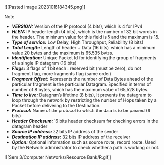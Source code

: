 ![[Pasted image 20231016184345.png]]
>[!note] 
>- _**VERSION:**_ Version of the IP protocol (4 bits), which is 4 for IPv4 
>- _**HLEN:**_ IP header length (4 bits), which is the number of 32 bit words in the header. The minimum value for this field is 5 and the maximum is 15. 
>- _**Type of service:**_ Low Delay, High Throughput, Reliability (8 bits) 
>- _**Total Length:**_ Length of header + Data (16 bits), which has a minimum value 20 bytes and the maximum is 65,535 bytes. 
>- _**Identification:**_ Unique Packet Id for identifying the group of fragments of a single IP datagram (16 bits) 
>- _**Flags:**_ 3 flags of 1 bit each : reserved bit (must be zero), do not fragment flag, more fragments flag (same order) 
>- _**Fragment Offset:**_ Represents the number of Data Bytes ahead of the particular fragment in the particular Datagram. Specified in terms of number of 8 bytes, which has the maximum value of 65,528 bytes. 
>- _**Time to live:**_ Datagram’s lifetime (8 bits), It prevents the datagram to loop through the network by restricting the number of Hops taken by a Packet before delivering to the Destination.
>- _**Protocol:**_ Name of the protocol to which the data is to be passed (8 bits) 
>- _**Header Checksum:**_ 16 bits header checksum for checking errors in the datagram header 
>- _**Source IP address:**_ 32 bits IP address of the sender 
>- _**Destination IP address:**_ 32 bits IP address of the receiver 
>- _**Option:**_ Optional information such as source route, record route. Used by the Network administrator to check whether a path is working or not.


![[Sem 3/Computer Networks/Resource Bank/R.gif]]